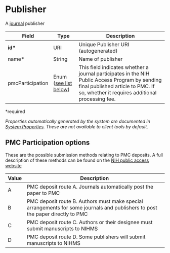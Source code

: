 # Publisher

A [journal](Journal.md) publisher

| Field  		| Type  		| Description |
| ------------- | ------------- | ------------- |
| __id*__ | URI | Unique Publisher URI (autogenerated) |
| name* | String | Name of publisher |
| pmcParticipation | Enum ([see list below](#pmc-participation-options)) | This field indicates whether a journal participates in the NIH Public Access Program by sending final published article to PMC. If so, whether it requires additional processing fee. |
 
*required 

*Properties automatically generated by the system are documented in [System Properties](SystemProperties.md). These are not available to client tools by default.*

## PMC Participation options

These are the possible submission methods relating to PMC deposits. A full description of these methods can be found on the [NIH public access website](https://publicaccess.nih.gov/submit_process.htm)

| Value  		| Description |
| ------------- | ------------- | 
| A | PMC deposit route A. Journals automatically post the paper to PMC |
| B | PMC deposit route B. Authors must make special arrangements for some journals and publishers to post the paper directly to PMC |
| C | PMC deposit route C. Authors or their designee must submit manuscripts to NIHMS |
| D | PMC deposit route D. Some publishers will submit manuscripts to NIHMS |